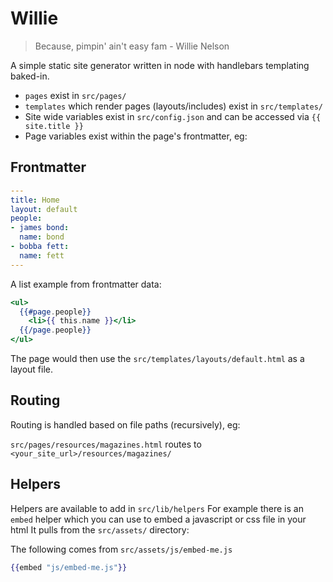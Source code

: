 Willie
==

> Because, pimpin' ain't easy fam - Willie Nelson

A simple static site generator written in node with handlebars templating baked-in.

- `pages` exist in `src/pages/`
- `templates` which render pages (layouts/includes) exist in `src/templates/`
- Site wide variables exist in `src/config.json` and can be accessed via `{{ site.title }}`
- Page variables exist within the page's frontmatter, eg:


## Frontmatter

```yaml
---
title: Home
layout: default
people:
- james bond:
  name: bond
- bobba fett:
  name: fett
---
```

A list example from frontmatter data:

```handlebars
<ul>
  {{#page.people}}
    <li>{{ this.name }}</li>
  {{/page.people}}
</ul>
```

The page would then use the `src/templates/layouts/default.html` as a layout file.


## Routing

Routing is handled based on file paths (recursively), eg:

`src/pages/resources/magazines.html`
routes to
`<your_site_url>/resources/magazines/`


## Helpers

Helpers are available to add in `src/lib/helpers`
For example there is an `embed` helper which you can use to embed a javascript or css file in your html
It pulls from the `src/assets/` directory:

The following comes from `src/assets/js/embed-me.js`

```handlebars
{{embed "js/embed-me.js"}}
```

